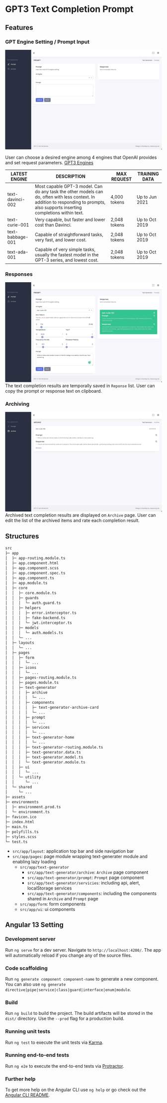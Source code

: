 # GPT3 Text Completion Prompt

## Features

### GPT Engine Setting / Prompt Input

![Alt text](./readme_img/readme_prompt_input_01.gif?raw=true "Title")

User can choose a desired engine among 4 engines that OpenAI provides and set request parameters.
[GPT3 Engines](https://www.notion.so/ccff8b15cdc44b9580128774ec3084d0)

| LATEST ENGINE    | DESCRIPTION                                                                                                                                                                        | MAX REQUEST  | TRAINING DATA  |
|------------------|------------------------------------------------------------------------------------------------------------------------------------------------------------------------------------|--------------|----------------|
| text-davinci-002 | Most capable GPT-3 model. Can do any task the other models can do, often with less context. In addition to responding to prompts, also supports inserting completions within text. | 4,000 tokens | Up to Jun 2021 |
| text-curie-001   | Very capable, but faster and lower cost than Davinci.                                                                                                                              | 2,048 tokens | Up to Oct 2019 |
| text-babbage-001 | Capable of straightforward tasks, very fast, and lower cost.                                                                                                                       | 2,048 tokens | Up to Oct 2019 |
| text-ada-001     | Capable of very simple tasks, usually the fastest model in the GPT-3 series, and lowest cost.                                                                                      | 2,048 tokens | Up to Oct 2019 |

### Responses

![Alt text](./readme_img/readme_prompt_response_01.gif?raw=true "Title")
The text completion results are temporally saved in `Reponse` list. User can copy the prompt or response text on
clipboard.

### Archiving

![Alt text](./readme_img/readme_archive_01.gif?raw=true "Title")
Archived text completion results are displayed on `Archive` page. User can edit the list of the archived items and rate
each completion result.

## Structures

```
src
├─ app
│  ├─ app-routing.module.ts
│  ├─ app.component.html
│  ├─ app.component.scss
│  ├─ app.component.spec.ts
│  ├─ app.component.ts
│  ├─ app.module.ts
│  ├─ core
│  │  ├─ core.module.ts
│  │  ├─ guards
│  │  │  └─ auth.guard.ts
│  │  ├─ helpers
│  │  │  ├─ error.interceptor.ts
│  │  │  ├─ fake-backend.ts
│  │  │  └─ jwt.interceptor.ts
│  │  ├─ models
│  │  │  └─ auth.models.ts
│  │  └─ ...
│  ├─ layouts
│  │  └─ ...
│  ├─ pages
│  │  ├─ form
│  │  │  └─ ...
│  │  ├─ icons
│  │  │  └─ ...
│  │  ├─ pages-routing.module.ts
│  │  ├─ pages.module.ts
│  │  ├─ text-generator
│  │  │  ├─ archive
│  │  │  │  └─ ...
│  │  │  ├─ components
│  │  │  │  ├─ text-generator-archive-card
│  │  │  │  └─ ...
│  │  │  ├─ prompt
│  │  │  │  └─ ...
│  │  │  ├─ services
│  │  │  │  └─ ...
│  │  │  ├─ text-generator-home
│  │  │  │  └─ ...
│  │  │  ├─ text-generator-routing.module.ts
│  │  │  ├─ text-generator.data.ts
│  │  │  ├─ text-generator.model.ts
│  │  │  └─ text-generator.module.ts
│  │  ├─ ui
│  │  │  └─ ...
│  │  └─ utility
│  │     └─ ...
│  └─ shared
│     └─ ...
├─ assets
├─ environments
│  ├─ environment.prod.ts
│  └─ environment.ts
├─ favicon.ico
├─ index.html
├─ main.ts
├─ polyfills.ts
├─ styles.scss
└─ test.ts
```

- `src/app/layout`: application top bar and side navigation bar
- `src/app/pages`: page module wrapping text-generater module and enabling lazy loading
  - `src/app/text-generator`
    - `src/app/text-generator/archive`: `Archive` page component
    - `src/app/text-generator/prompt`: `Prompt` page component
    - `src/app/text-generator/servicies`: including api, alert, localStorage services
    - `src/app/text-generator/components`: including the components shared in `Archive` and `Prompt` page
  - `src/app/form`: form components
  - `src/app/ui`: ui components

## Angular 13 Setting

### Development server

Run `ng serve` for a dev server. Navigate to `http://localhost:4200/`. The app will automatically reload if you change
any of the source files.

### Code scaffolding

Run `ng generate component component-name` to generate a new component. You can also
use `ng generate directive|pipe|service|class|guard|interface|enum|module`.

### Build

Run `ng build` to build the project. The build artifacts will be stored in the `dist/` directory. Use the `--prod` flag
for a production build.

### Running unit tests

Run `ng test` to execute the unit tests via [Karma](https://karma-runner.github.io/).

### Running end-to-end tests

Run `ng e2e` to execute the end-to-end tests via [Protractor](http://www.protractortest.org/).

### Further help

To get more help on the Angular CLI use `ng help` or go check out
the [Angular CLI README](https://github.com/angular/angular-cli/blob/master/README.md).
